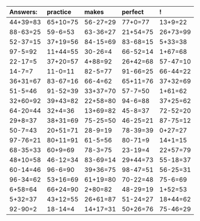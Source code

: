 | Answers: | practice | makes | perfect | ! |
| :--- | :--- | :--- | :--- | :--- |
| 44+39=83 | 65+10=75 | 56-27=29 | 77+0=77 | 13+9=22 | 
| 88-63=25 | 59-6=53 | 63-36=27 | 21+54=75 | 26+73=99 | 
| 52-37=15 | 37+19=56 | 84-15=69 | 83-68=15 | 5+33=38 | 
| 97-5=92 | 11+44=55 | 30-26=4 | 66-52=14 | 1+67=68 | 
| 22-17=5 | 37+20=57 | 4+88=92 | 26+42=68 | 57-47=10 | 
| 14-7=7 | 11-0=11 | 82-5=77 | 91-66=25 | 66-44=22 | 
| 36+31=67 | 83-67=16 | 66-4=62 | 65+11=76 | 37+32=69 | 
| 51-5=46 | 91-52=39 | 33+37=70 | 57-7=50 | 1+61=62 | 
| 32+60=92 | 39+43=82 | 22+58=80 | 94-6=88 | 37+25=62 | 
| 64-20=44 | 32+4=36 | 13+69=82 | 45-8=37 | 72-52=20 | 
| 29+8=37 | 38+31=69 | 75-25=50 | 46-25=21 | 87-75=12 | 
| 50-7=43 | 20+51=71 | 28-9=19 | 78-39=39 | 0+27=27 | 
| 97-76=21 | 80+11=91 | 61-5=56 | 80-71=9 | 14+1=15 | 
| 68-35=33 | 60+9=69 | 78-3=75 | 23-19=4 | 22+57=79 | 
| 48+10=58 | 46-12=34 | 83-69=14 | 29+44=73 | 55-18=37 | 
| 60-14=46 | 96-6=90 | 39+36=75 | 98-47=51 | 56-25=31 | 
| 96-34=62 | 53+16=69 | 61+19=80 | 70-22=48 | 75-6=69 | 
| 6+58=64 | 66+24=90 | 2+80=82 | 48-29=19 | 1+52=53 | 
| 5+32=37 | 43+12=55 | 26+61=87 | 51-24=27 | 18+44=62 | 
| 92-90=2 | 18-14=4 | 14+17=31 | 50+26=76 | 75-46=29 | 
